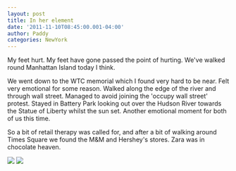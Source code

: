 ```yaml
--- 
layout: post 
title: In her element 
date: '2011-11-10T08:45:00.001-04:00' 
author: Paddy
categories: NewYork
---
```

My feet hurt. My feet have gone passed the point of hurting. We've
walked round Manhattan Island today I think.

We went down to the WTC memorial which I found very hard to be near.
Felt very emotional for some reason. Walked along the edge of the river
and through wall street. Managed to avoid joining the 'occupy wall
street' protest. Stayed in Battery Park looking out over the Hudson
River towards the Statue of Liberty whilst the sun set. Another
emotional moment for both of us this time.

So a bit of retail therapy was called for, and after a bit of walking
around Times Square we found the M&M and Hershey's stores. Zara was in
chocolate heaven.


![](https://lh3.ggpht.com/-FL9CW3PvETw/TrvHYuoheDI/AAAAAAAACT8/RCESr5UJQdQ/IMAG0608.png)
![](https://lh3.ggpht.com/-1N77h6CuN7Q/TrvHachiftI/AAAAAAAACUA/RimL1xp6koE/IMAG0607.png)

